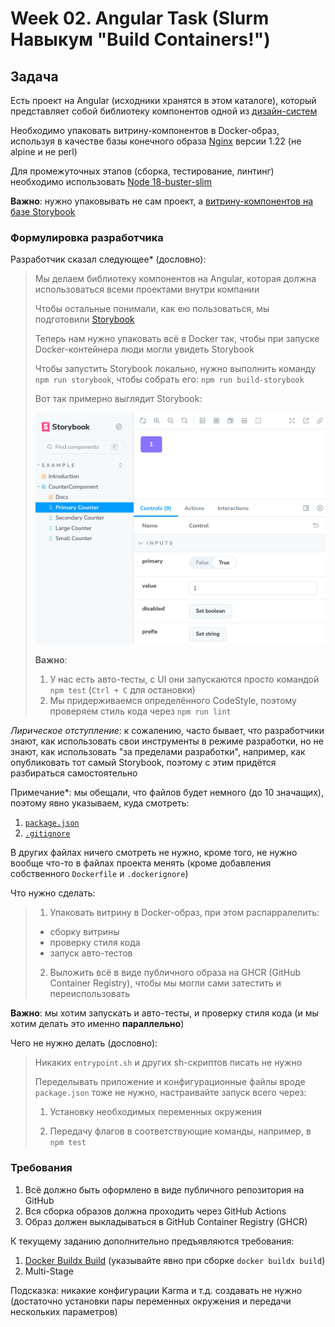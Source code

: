 # Week 02. Angular Task (Slurm Навыкум "Build Containers!")

## Задача

Есть проект на Angular (исходники хранятся в этом каталоге), который представляет собой библиотеку компонентов одной из [дизайн-систем](https://tilda.education/courses/web-design/designsystem/)

Необходимо упаковать витрину-компонентов в Docker-образ, используя в качестве базы конечного образа [Nginx](https://hub.docker.com/_/nginx) версии 1.22 (не alpine и не perl)

Для промежуточных этапов (сборка, тестирование, линтинг) необходимо использовать [Node 18-buster-slim](https://hub.docker.com/_/node)

**Важно**: нужно упаковывать не сам проект, а [витрину-компонентов на базе Storybook](https://storybook.js.org) 

### Формулировка разработчика

Разработчик сказал следующее* (дословно):
> Мы делаем библиотеку компонентов на Angular, которая должна использоваться всеми проектами внутри компании
>
> Чтобы остальные понимали, как ею пользоваться, мы подготовили [Storybook](https://storybook.js.org)
>
> Теперь нам нужно упаковать всё в Docker так, чтобы при запуске Docker-контейнера люди могли увидеть Storybook
>
> Чтобы запустить Storybook локально, нужно выполнить команду `npm run storybook`, чтобы собрать его: `npm run build-storybook`
>
> Вот так примерно выглядит Storybook:
>
> ![Storybook](storybook.png)
>
> **Важно**:
> 1. У нас есть авто-тесты, с UI они запускаются просто командой `npm test` (`Ctrl + C` для остановки)
> 2. Мы придерживаемся определённого CodeStyle, поэтому проверяем стиль кода через `npm run lint`

*Лирическое отступление*: к сожалению, часто бывает, что разработчики знают, как использовать свои инструменты в режиме разработки, но не знают, как использовать "за пределами разработки", например, как опубликовать тот самый Storybook, поэтому с этим придётся разбираться самостоятельно

Примечание*: мы обещали, что файлов будет немного (до 10 значащих), поэтому явно указываем, куда смотреть:
1. [`package.json`](package.json)
2. [`.gitignore`](.gitignore)

В других файлах ничего смотреть не нужно, кроме того, не нужно вообще что-то в файлах проекта менять (кроме добавления собственного `Dockerfile` и `.dockerignore`)

Что нужно сделать:
> 1. Упаковать витрину в Docker-образ, при этом распарралелить:
> - сборку витрины
> - проверку стиля кода
> - запуск авто-тестов
> 2. Выложить всё в виде публичного образа на GHCR (GitHub Container Registry), чтобы мы могли сами затестить и переиспользовать

**Важно**: мы хотим запускать и авто-тесты, и проверку стиля кода (и мы хотим делать это именно **параллельно**)

Чего не нужно делать (дословно):
> Никаких `entrypoint.sh` и других sh-скриптов писать не нужно
> 
> Переделывать приложение и конфигурационные файлы вроде `package.json` тоже не нужно, настраивайте запуск всего через:
>
> 1. Установку необходимых переменных окружения
>
> 2. Передачу флагов в соответствующие команды, например, в `npm test`
>

### Требования

1. Всё должно быть оформлено в виде публичного репозитория на GitHub
2. Вся сборка образов должна проходить через GitHub Actions
3. Образ должен выкладываться в GitHub Container Registry (GHCR)

К текущему заданию дополнительно предъявляются требования:
1. [Docker Buildx Build](https://docs.docker.com/build/) (указывайте явно при сборке `docker buildx build`)
2. Multi-Stage

Подсказка: никакие конфигурации Karma и т.д. создавать не нужно (достаточно установки пары переменных окружения и передачи нескольких параметров)

